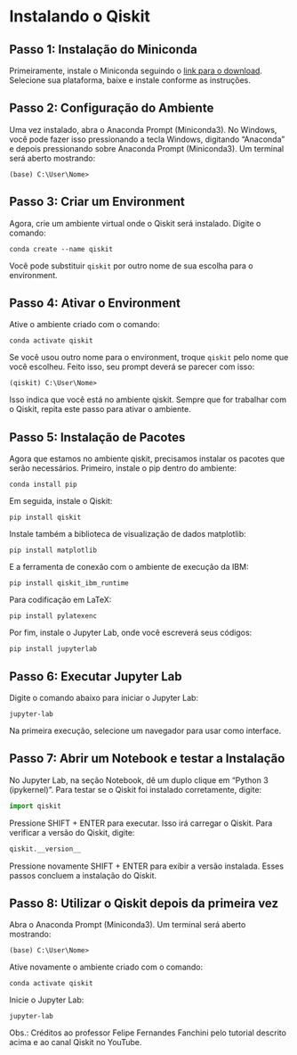 # Instalando o Qiskit

## Passo 1: Instalação do Miniconda
Primeiramente, instale o Miniconda seguindo o [link para o download](https://docs.anaconda.com/free/miniconda/index.html). Selecione sua plataforma, baixe e instale conforme as instruções.

## Passo 2: Configuração do Ambiente
Uma vez instalado, abra o Anaconda Prompt (Miniconda3). No Windows, você pode fazer isso pressionando a tecla Windows, digitando “Anaconda” e depois pressionando sobre Anaconda Prompt (Miniconda3). Um terminal será aberto mostrando:
```
(base) C:\User\Nome>
```

## Passo 3: Criar um Environment
Agora, crie um ambiente virtual onde o Qiskit será instalado. Digite o comando:
```
conda create --name qiskit
```
Você pode substituir `qiskit` por outro nome de sua escolha para o environment.

## Passo 4: Ativar o Environment
Ative o ambiente criado com o comando:
```
conda activate qiskit
```
Se você usou outro nome para o environment, troque `qiskit` pelo nome que você escolheu. Feito isso, seu prompt deverá se parecer com isso:
```
(qiskit) C:\User\Nome>
```
Isso indica que você está no ambiente qiskit. Sempre que for trabalhar com o Qiskit, repita este passo para ativar o ambiente.

## Passo 5: Instalação de Pacotes
Agora que estamos no ambiente qiskit, precisamos instalar os pacotes que serão necessários. Primeiro, instale o pip dentro do ambiente:
```
conda install pip
```
Em seguida, instale o Qiskit:
```
pip install qiskit
```
Instale também a biblioteca de visualização de dados matplotlib:
```
pip install matplotlib
```
E a ferramenta de conexão com o ambiente de execução da IBM:
```
pip install qiskit_ibm_runtime
```
Para codificação em LaTeX:
```
pip install pylatexenc
```
Por fim, instale o Jupyter Lab, onde você escreverá seus códigos:
```
pip install jupyterlab
```

## Passo 6: Executar Jupyter Lab
Digite o comando abaixo para iniciar o Jupyter Lab:
```
jupyter-lab
```
Na primeira execução, selecione um navegador para usar como interface.

## Passo 7: Abrir um Notebook e testar a Instalação
No Jupyter Lab, na seção Notebook, dê um duplo clique em “Python 3 (ipykernel)”. Para testar se o Qiskit foi instalado corretamente, digite:
```python
import qiskit
```
Pressione SHIFT + ENTER para executar. Isso irá carregar o Qiskit. Para verificar a versão do Qiskit, digite:
```python
qiskit.__version__
```
Pressione novamente SHIFT + ENTER para exibir a versão instalada. Esses passos concluem a instalação do Qiskit.

## Passo 8: Utilizar o Qiskit depois da primeira vez
Abra o Anaconda Prompt (Miniconda3). Um terminal será aberto mostrando:
```
(base) C:\User\Nome>
```
Ative novamente o ambiente criado com o comando:
```
conda activate qiskit
```
Inicie o Jupyter Lab:
```
jupyter-lab
```

Obs.: Créditos ao professor Felipe Fernandes Fanchini pelo tutorial descrito acima e ao canal Qiskit no YouTube.
